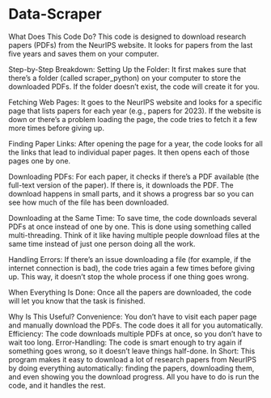 # Data-Scraper
What Does This Code Do?
This code is designed to download research papers (PDFs) from the NeurIPS website. It looks for papers from the last five years and saves them on your computer.

Step-by-Step Breakdown:
Setting Up the Folder:
It first makes sure that there’s a folder (called scraper_python) on your computer to store the downloaded PDFs. If the folder doesn’t exist, the code will create it for you.

Fetching Web Pages:
It goes to the NeurIPS website and looks for a specific page that lists papers for each year (e.g., papers for 2023). If the website is down or there’s a problem loading the page, the code tries to fetch it a few more times before giving up.

Finding Paper Links:
After opening the page for a year, the code looks for all the links that lead to individual paper pages. It then opens each of those pages one by one.

Downloading PDFs:
For each paper, it checks if there’s a PDF available (the full-text version of the paper). If there is, it downloads the PDF. The download happens in small parts, and it shows a progress bar so you can see how much of the file has been downloaded.

Downloading at the Same Time:
To save time, the code downloads several PDFs at once instead of one by one. This is done using something called multi-threading. Think of it like having multiple people download files at the same time instead of just one person doing all the work.

Handling Errors:
If there’s an issue downloading a file (for example, if the internet connection is bad), the code tries again a few times before giving up. This way, it doesn’t stop the whole process if one thing goes wrong.

When Everything Is Done:
Once all the papers are downloaded, the code will let you know that the task is finished.

Why Is This Useful?
Convenience: You don’t have to visit each paper page and manually download the PDFs. The code does it all for you automatically.
Efficiency: The code downloads multiple PDFs at once, so you don’t have to wait too long.
Error-Handling: The code is smart enough to try again if something goes wrong, so it doesn’t leave things half-done.
In Short:
This program makes it easy to download a lot of research papers from NeurIPS by doing everything automatically: finding the papers, downloading them, and even showing you the download progress. All you have to do is run the code, and it handles the rest.
